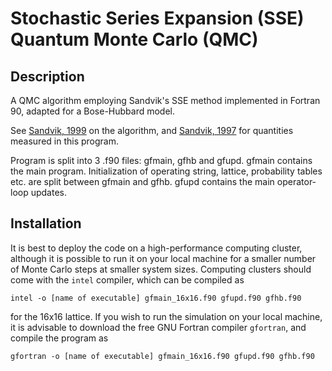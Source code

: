 # Stochastic Series Expansion (SSE) Quantum Monte Carlo (QMC)

## Description
A QMC algorithm employing Sandvik's SSE method implemented in Fortran 90, adapted for a Bose-Hubbard model. 

See [Sandvik, 1999](https://journals.aps.org/prb/abstract/10.1103/PhysRevB.59.R14157) on the algorithm, and [Sandvik, 1997](https://journals.aps.org/prb/abstract/10.1103/PhysRevB.56.11678) for quantities measured in this program.

Program is split into 3 .f90 files: gfmain, gfhb and gfupd. gfmain contains the main program. Initialization of operating string, lattice, probability tables etc. are split between gfmain and gfhb. gfupd contains the main operator-loop updates.

## Installation
It is best to deploy the code on a high-performance computing cluster, although it is possible to run it on your local machine for a smaller number of Monte Carlo steps at smaller system sizes. Computing clusters should come with the `intel` compiler, which can be compiled as
```
intel -o [name of executable] gfmain_16x16.f90 gfupd.f90 gfhb.f90
```
for the 16x16 lattice. If you wish to run the simulation on your local machine, it is advisable to download the free GNU Fortran compiler `gfortran`, and compile the program as
```
gfortran -o [name of executable] gfmain_16x16.f90 gfupd.f90 gfhb.f90
```


